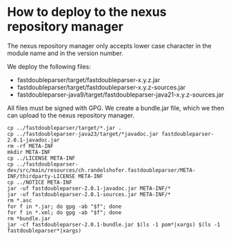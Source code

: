 # How to deploy to the nexus repository manager

The nexus repository manager only accepts lower case character in the module name and in the version
number.

We deploy the following files:

- fastdoubleparser/target/fastdoubleparser-x.y.z.jar
- fastdoubleparser/target/fastdoubleparser-x.y.z-sources.jar
- fastdoubleparser-java9/target/fastdoubleparser-java21-x.y.z-sources.jar


All files must be signed with GPG. We create a bundle.jar file, which we then
can upload to the nexus repository manager.

```shell
cp ../fastdoubleparser/target/*.jar .
cp ../fastdoubleparser-java23/target/*javadoc.jar fastdoubleparser-2.0.1-javadoc.jar
rm -rf META-INF
mkdir META-INF 
cp ../LICENSE META-INF
cp ../fastdoubleparser-dev/src/main/resources/ch.randelshofer.fastdoubleparser/META-INF/thirdparty-LICENSE META-INF
cp ../NOTICE META-INF
jar -uf fastdoubleparser-2.0.1-javadoc.jar META-INF/*
jar -uf fastdoubleparser-2.0.1-sources.jar META-INF/*
rm *.asc
for f in *.jar; do gpg -ab "$f"; done
for f in *.xml; do gpg -ab "$f"; done
rm *bundle.jar
jar -cf fastdoubleparser-2.0.1-bundle.jar $(ls -1 pom*|xargs) $(ls -1 fastdoubleparser*|xargs)
```
